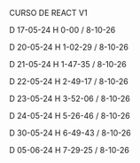 CURSO DE REACT V1

D 17-05-24 H 0-00 / 8-10-26

D 20-05-24 H 1-02-29 / 8-10-26

D 21-05-24 H 1-47-35 / 8-10-26

D 22-05-24 H 2-49-17 / 8-10-26

D 23-05-24 H 3-52-06 / 8-10-26

D 24-05-24 H 5-26-46 / 8-10-26

D 30-05-24 H 6-49-43 / 8-10-26

D 05-06-24 H 7-29-25 / 8-10-26
